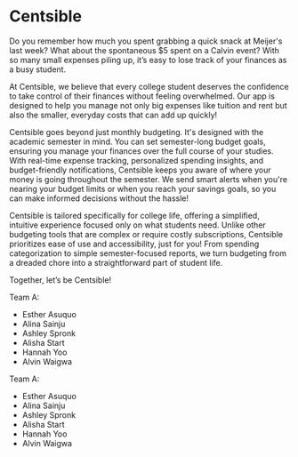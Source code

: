 # Centsible

Do you remember how much you spent grabbing a quick snack at Meijer's last week? What about the spontaneous $5 spent on a Calvin event? With so many small expenses piling up, it’s easy to lose track of your finances as a busy student.

At Centsible, we believe that every college student deserves the confidence to take control of their finances without feeling overwhelmed. Our app is designed to help you manage not only big expenses like tuition and rent but also the smaller, everyday costs that can add up quickly!

Centsible goes beyond just monthly budgeting. It's designed with the academic semester in mind. You can set semester-long budget goals, ensuring you manage your finances over the full course of your studies. With real-time expense tracking, personalized spending insights, and budget-friendly notifications, Centsible keeps you aware of where your money is going throughout the semester. We send smart alerts when you're nearing your budget limits or when you reach your savings goals, so you can make informed decisions without the hassle!

Centsible is tailored specifically for college life, offering a simplified, intuitive experience focused only on what students need. Unlike other budgeting tools that are complex or require costly subscriptions, Centsible prioritizes ease of use and accessibility, just for you! From spending categorization to simple semester-focused reports, we turn budgeting from a dreaded chore into a straightforward part of student life.

Together, let’s be Centsible!

Team A:
- Esther Asuquo
- Alina Sainju
- Ashley Spronk
- Alisha Start
- Hannah Yoo
- Alvin Waigwa

Team A:
- Esther Asuquo
- Alina Sainju
- Ashley Spronk
- Alisha Start
- Hannah Yoo
- Alvin Waigwa
    
